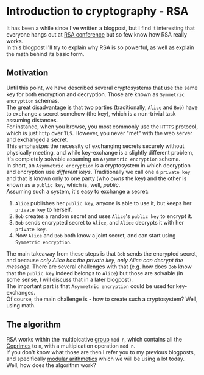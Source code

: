 # Introduction to cryptography - RSA

It has been a while since I've written a blogpost, but I find it interesting that everyone hangs out at [RSA conference](https://www.rsaconference.com/usa) but so few know how RSA really works.  
In this blogpost I'll try to explain why RSA is so powerful, as well as explain the math behind its basic form.  

## Motivation
Until this point, we have described several cryptosystems that use the same key for both encryption and decryption. Those are known as `Symmetric encryption` schemas.  
The great disadvantage is that two parties (traditionally, `Alice` and `Bob`) have to exchange a secret somehow (the key), which is a non-trivial task assuming distances.  
For instance, when you browse, you most commonly use the `HTTPS` protocol, which is just `http` over `TLS`. However, you never "met" with the web server and exchanged a secret.  
This emphasizes the necessity of exchanging secrets securely without physically meeting, and while key-exchange is a slightly different problem, it's completely solvable assuming an `Asymmetric encryption` schema.  
In short, an `Asymmetric encryption` is a cryptosystem in which decryption and encryption use *different keys*. Traditionally we call one a `private key` and that is known only to one party (who *owns* the key) and the other is known as a `public key`, which is, well, *public*.  
Assuming such a system, it's easy to exchange a secret:

1. `Alice` publishes her `public key`, anyone is able to use it, but keeps her `private key` to herself.
2. `Bob` creates a random secret and uses `Alice`'s `public key` to encrypt it.
3. `Bob` sends encrypted secret to `Alice`, and `Alice` decrypts it with her `private key`.
4. Now `Alice` and `Bob` both know a joint secret, and can start using `Symmetric encryption`.

The main takeaway from these steps is that `Bob` sends the encrypted secret, and because *only Alice has the private key, only Alice can decrypt the message*.
There are several challenges with that (e.g. how does `Bob` know that the `public key` indeed belongs to `Alice`) but those are solvable (in some sense, I will discuss that in a later blogpost).  
The important part is that `Asymmetric encryption` could be used for key-exchanges.  
Of course, the main challenge is - how to create such a cryptosystem? Well, using math.

## The algorithm
RSA works within the multipicative [group](https://en.wikipedia.org/wiki/Group_(mathematics)) `mod n`, which contains all the [Coprimes](https://en.wikipedia.org/wiki/Coprime_integers) to `n`, with a multipication operation `mod n`.  
If you don't know what those are then I refer you to my previous blogposts, and specifically [modular arithmetics](https://github.com/yo-yo-yo-jbo/crypto_modular/) which we will be using a lot today.  
Well, how does the algorithm work?
